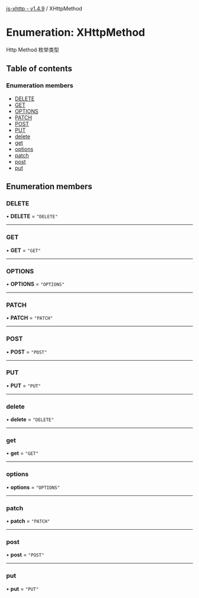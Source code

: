 [js-xhttp - v1.4.9](../README.md) / XHttpMethod

# Enumeration: XHttpMethod

Http Method 枚举类型

## Table of contents

### Enumeration members

- [DELETE](XHttpMethod.md#delete)
- [GET](XHttpMethod.md#get)
- [OPTIONS](XHttpMethod.md#options)
- [PATCH](XHttpMethod.md#patch)
- [POST](XHttpMethod.md#post)
- [PUT](XHttpMethod.md#put)
- [delete](XHttpMethod.md#delete)
- [get](XHttpMethod.md#get)
- [options](XHttpMethod.md#options)
- [patch](XHttpMethod.md#patch)
- [post](XHttpMethod.md#post)
- [put](XHttpMethod.md#put)

## Enumeration members

### DELETE

• **DELETE** = `"DELETE"`

___

### GET

• **GET** = `"GET"`

___

### OPTIONS

• **OPTIONS** = `"OPTIONS"`

___

### PATCH

• **PATCH** = `"PATCH"`

___

### POST

• **POST** = `"POST"`

___

### PUT

• **PUT** = `"PUT"`

___

### delete

• **delete** = `"DELETE"`

___

### get

• **get** = `"GET"`

___

### options

• **options** = `"OPTIONS"`

___

### patch

• **patch** = `"PATCH"`

___

### post

• **post** = `"POST"`

___

### put

• **put** = `"PUT"`
